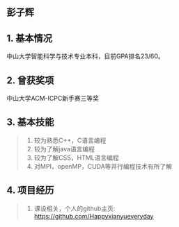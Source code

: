 ## 彭子辉 

## 1. 基本情况

中山大学智能科学与技术专业本科，目前GPA排名23/60。

## 2. 曾获奖项
中山大学ACM-ICPC新手赛三等奖

## 3. 基本技能
> 1. 较为熟悉C++，C语言编程
> 2. 较为了解java语言编程
> 3. 较为了解CSS，HTML语言编程
> 4. 对MPI，openMP，CUDA等并行编程技术有所了解

## 4. 项目经历
> 1. 课设相关，个人的github主页: https://github.com/Happyxianyueveryday


